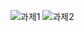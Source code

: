 ![과제1](https://github.com/Hwangwoosam/2023OCA_AzureFunction_OpenAPI/assets/61729954/81a95fbf-df7b-40d4-bafd-2d9ba9757af0)
![과제2](https://github.com/Hwangwoosam/2023OCA_AzureFunction_OpenAPI/assets/61729954/ae8b4c1c-e506-407e-927c-6679aab466df)
